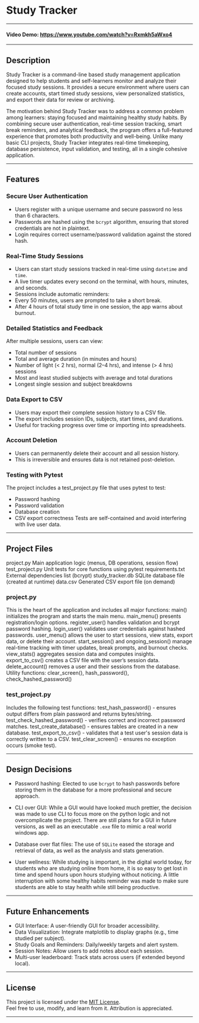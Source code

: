 # Study Tracker

---
#### Video Demo: https://www.youtube.com/watch?v=Rxmkh5aWxo4
---

## Description

Study Tracker is a command-line based study management application designed to help students and self-learners monitor and analyze their focused study sessions. It provides a secure environment where users can create accounts, start timed study sessions, view personalized statistics, and export their data for review or archiving.

The motivation behind Study Tracker was to address a common problem among learners: staying focused and maintaining healthy study habits. By combining secure user authentication, real-time session tracking, smart break reminders, and analytical feedback, the program offers a full-featured experience that promotes both productivity and well-being. Unlike many basic CLI projects, Study Tracker integrates real-time timekeeping, database persistence, input validation, and testing, all in a single cohesive application.

---

## Features

### Secure User Authentication
- Users register with a unique username and secure password no less than 6 characters.
- Passwords are hashed using the `bcrypt` algorithm, ensuring that stored credentials are not in plaintext.
- Login requires correct username/password validation against the stored hash.

### Real-Time Study Sessions
- Users can start study sessions tracked in real-time using `datetime` and `time`.
- A live timer updates every second on the terminal, with hours, minutes, and seconds.
- Sessions include automatic reminders:
- Every 50 minutes, users are prompted to take a short break.
- After 4 hours of total study time in one session, the app warns about burnout.

### Detailed Statistics and Feedback
After multiple sessions, users can view:
- Total number of sessions
- Total and average duration (in minutes and hours)
- Number of light (< 2 hrs), normal (2–4 hrs), and intense (> 4 hrs) sessions
- Most and least studied subjects with average and total durations
- Longest single session and subject breakdowns

### Data Export to CSV
- Users may export their complete session history to a CSV file.
- The export includes session IDs, subjects, start times, and durations.
- Useful for tracking progress over time or importing into spreadsheets.

### Account Deletion
- Users can permanently delete their account and all session history.
- This is irreversible and ensures data is not retained post-deletion.

### Testing with Pytest
The project includes a test_project.py file that uses pytest to test:
- Password hashing
- Password validation
- Database creation
- CSV export correctness
Tests are self-contained and avoid interfering with live user data.

---

## Project Files

project.py         Main application logic (menus, DB operations, session flow)
test_project.py    Unit tests for core functions using pytest
requirements.txt   External dependencies list (bcrypt)
study_tracker.db   SQLite database file (created at runtime)
data.csv           Generated CSV export file (on demand)

### project.py
This is the heart of the application and includes all major functions:
main() initializes the program and starts the main menu.
main_menu() presents registration/login options.
register_user() handles validation and bcrypt password hashing.
login_user() validates user credentials against hashed passwords.
user_menu() allows the user to start sessions, view stats, export data, or delete their account.
start_session() and ongoing_session() manage real-time tracking with timer updates, break prompts, and burnout checks.
view_stats() aggregates session data and computes insights.
export_to_csv() creates a CSV file with the user’s session data.
delete_account() removes a user and their sessions from the database.
Utility functions: clear_screen(), hash_password(), check_hashed_password()

### test_project.py
Includes the following test functions:
test_hash_password() - ensures output differs from plain password and returns bytes/string.
test_check_hashed_password() - verifies correct and incorrect password matches.
test_create_database() - ensures tables are created in a new database.
test_export_to_csv() - validates that a test user's session data is correctly written to a CSV.
test_clear_screen() - ensures no exception occurs (smoke test).

---

## Design Decisions

- Password hashing: Elected to use `bcrypt` to hash passwords before storing them in the database for a more professional and secure approach.

- CLI over GUI: While a GUI would have looked much prettier, the decision was made to use CLI to focus more on the python logic and not overcomplicate the project. There are still plans for a GUI in future versions, as well as an executable `.exe` file to mimic a real world windows app.

- Database over flat files: The use of `SQLite` eased the storage and retrieval of data, as well as the analysis and stats generation.

- User wellness: While studying is important, in the digital world today, for students who are studying online from home, it is so easy to get lost in time and spend hours upon hours studying without noticing. A little interruption with some healthy habits reminder was made to make sure students are able to stay health while still being productive.

---

## Future Enhancements

- GUI Interface: A user-friendly GUI for broader accessibility.
- Data Visualization: Integrate matplotlib to display graphs (e.g., time studied per subject).
- Study Goals and Reminders: Daily/weekly targets and alert system.
- Session Notes: Allow users to add notes about each session.
- Multi-user leaderboard: Track stats across users (if extended beyond local).

---

## License

This project is licensed under the [MIT License](LICENSE).  
Feel free to use, modify, and learn from it. Attribution is appreciated.

---
